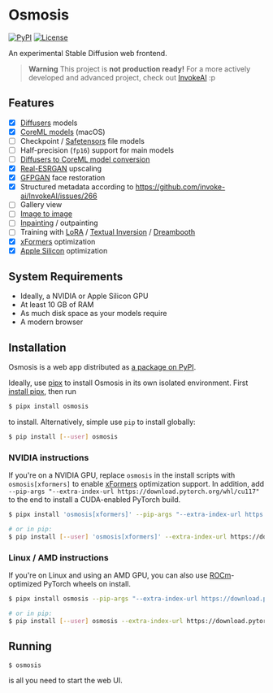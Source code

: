# Osmosis

[![PyPI](https://img.shields.io/pypi/v/osmosis?style=flat-square)](https://pypi.org/project/osmosis/) [![License](https://img.shields.io/github/license/ryanccn/osmosis?style=flat-square)](https://github.com/ryanccn/osmosis/blob/main/LICENSE)

An experimental Stable Diffusion web frontend.

> **Warning**
> This project is **not production ready!** For a more actively developed and advanced project, check out [InvokeAI](https://github.com/invoke-ai/InvokeAI) :p

## Features

- [x] [Diffusers](https://huggingface.co/docs/diffusers/index) models
- [x] [CoreML models](https://github.com/apple/ml-stable-diffusion) (macOS)
- [ ] Checkpoint / [Safetensors](https://huggingface.co/docs/safetensors/index) file models
- [ ] Half-precision (`fp16`) support for main models
- [ ] [Diffusers to CoreML model conversion](https://github.com/apple/ml-stable-diffusion#-converting-models-to-core-ml)
- [x] [Real-ESRGAN](https://github.com/xinntao/Real-ESRGAN) upscaling
- [x] [GFPGAN](https://github.com/TencentARC/GFPGAN) face restoration
- [x] Structured metadata according to https://github.com/invoke-ai/InvokeAI/issues/266
- [ ] Gallery view
- [ ] [Image to image](https://huggingface.co/docs/diffusers/using-diffusers/img2img)
- [ ] [Inpainting](https://huggingface.co/docs/diffusers/using-diffusers/inpaint) / outpainting
- [ ] Training with [LoRA](https://huggingface.co/docs/diffusers/training/lora) / [Textual Inversion](https://huggingface.co/docs/diffusers/training/text_inversion) / [Dreambooth](https://huggingface.co/docs/diffusers/training/dreambooth)
- [x] [xFormers](https://github.com/facebookresearch/xformers) optimization
- [x] [Apple Silicon](https://huggingface.co/docs/diffusers/optimization/mps) optimization

## System Requirements

- Ideally, a NVIDIA or Apple Silicon GPU
- At least 10 GB of RAM
- As much disk space as your models require
- A modern browser

## Installation

Osmosis is a web app distributed as [a package on PyPI](https://pypi.org/project/osmosis/).

Ideally, use [pipx](https://pypa.github.io/pipx/) to install Osmosis in its own isolated environment. First [install pipx](https://pypa.github.io/pipx/#install-pipx), then run

```bash
$ pipx install osmosis
```

to install. Alternatively, simple use `pip` to install globally:

```bash
$ pip install [--user] osmosis
```

### NVIDIA instructions

If you're on a NVIDIA GPU, replace `osmosis` in the install scripts with `osmosis[xformers]` to enable [xFormers](https://github.com/facebookresearch/xformers) optimization support. In addition, add `--pip-args "--extra-index-url https://download.pytorch.org/whl/cu117"` to the end to install a CUDA-enabled PyTorch build.

```bash
$ pipx install 'osmosis[xformers]' --pip-args "--extra-index-url https://download.pytorch.org/whl/cu117"

# or in pip:
$ pip install [--user] 'osmosis[xformers]' --extra-index-url https://download.pytorch.org/whl/cu117
```

### Linux / AMD instructions

If you're on Linux and using an AMD GPU, you can also use [ROCm](https://docs.amd.com/)-optimized PyTorch wheels on install.

```bash
$ pipx install osmosis --pip-args "--extra-index-url https://download.pytorch.org/whl/rocm5.2"

# or in pip:
$ pip install [--user] osmosis --extra-index-url https://download.pytorch.org/whl/rocm5.2
```

## Running

```
$ osmosis
```

is all you need to start the web UI.
